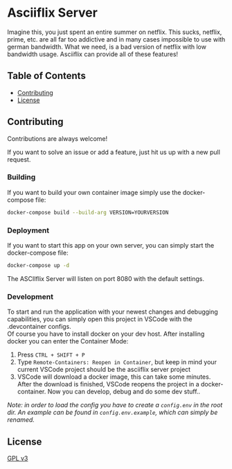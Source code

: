 
# Asciiflix Server

Imagine this, you just spent an entire summer on netflix. 
This sucks, netflix, prime, etc. are all far too addictive and in many cases impossible to use with german bandwidth.
What we need, is a bad version of netflix with low bandwidth usage. 
Asciiflix can provide all of these features!

<!-- TODO: Add Demo Image -->

## Table of Contents
- [Contributing](#contributing) 
- [License](#license)



## Contributing

Contributions are always welcome!

If you want to solve an issue or add a feature, just hit us up with a new pull request.

### Building

If you want to build your own container image simply use the docker-compose file:

```bash
docker-compose build --build-arg VERSION=YOURVERSION
```

### Deployment

If you want to start this app on your own server, you can simply start the docker-compose file:

```bash
docker-compose up -d
```

The ASCIIflix Server will listen on port 8080 with the default settings.

### Development

To start and run the application with your newest changes and debugging capabilities, you can simply open this project in VSCode with the .devcontainer configs. <br>
Of course you have to install docker on your dev host. After installing docker you can enter the Container Mode:

1. Press `CTRL + SHIFT + P`
2. Type `Remote-Containers: Reopen in Container`, but keep in mind your current VSCode project should be the asciiflix server project
3. VSCode will download a docker image, this can take some minutes. After the download is finished, VSCode reopens the project in a docker-container. Now you can develop, debug and do some dev stuff..

*Note: in order to load the config you have to create a ``config.env`` in the root dir. An example can be found in ``config.env.example``, which can simply be renamed.*


## License

[GPL v3](https://www.gnu.org/licenses/gpl-3.0.en.html)
